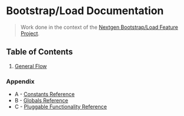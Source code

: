 # Bootstrap/Load Documentation

> Work done in the context of the [Nextgen Bootstrap/Load Feature Project](https://make.wordpress.org/core/2017/02/22/nextgen-bootstrap/).

## Table of Contents

1. [General Flow](1-general-flow.md)

### Appendix

 * A - [Constants Reference](a-constants-reference.md)
 * B - [Globals Reference](b-globals-reference.md)
 * C - [Pluggable Functionality Reference](c-pluggable-functionality-reference.md)
